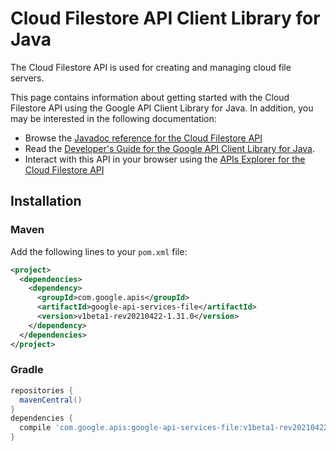 # Cloud Filestore API Client Library for Java

The Cloud Filestore API is used for creating and managing cloud file servers.

This page contains information about getting started with the Cloud Filestore API
using the Google API Client Library for Java. In addition, you may be interested
in the following documentation:

* Browse the [Javadoc reference for the Cloud Filestore API][javadoc]
* Read the [Developer's Guide for the Google API Client Library for Java][google-api-client].
* Interact with this API in your browser using the [APIs Explorer for the Cloud Filestore API][api-explorer]

## Installation

### Maven

Add the following lines to your `pom.xml` file:

```xml
<project>
  <dependencies>
    <dependency>
      <groupId>com.google.apis</groupId>
      <artifactId>google-api-services-file</artifactId>
      <version>v1beta1-rev20210422-1.31.0</version>
    </dependency>
  </dependencies>
</project>
```

### Gradle

```gradle
repositories {
  mavenCentral()
}
dependencies {
  compile 'com.google.apis:google-api-services-file:v1beta1-rev20210422-1.31.0'
}
```

[javadoc]: https://googleapis.dev/java/google-api-services-file/latest/index.html
[google-api-client]: https://github.com/googleapis/google-api-java-client/
[api-explorer]: https://developers.google.com/apis-explorer/#p/file/v1/
